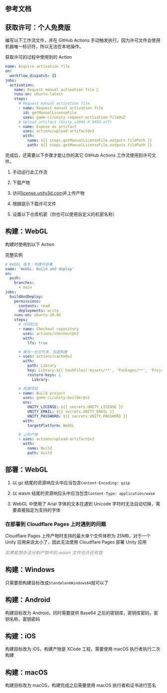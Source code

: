 
<p id="niwQK8ffioxDpyS9dWyNTL">

## 参考文档

</p>

<p id="nagcq6o81r7QYo82HMpoyN">



</p>

<p id="pqhSpviHeUwu2ZpCcPakRr">

## 获取许可：个人免费版

</p>

<p id="bkStWvpU5dN4EhPxE8ZZe6">

编写以下工作流文件，并在 GitHub Actions 手动触发执行，因为许可文件会使用机器唯一标识符，所以无法在本地操作。

</p>

<p id="14H48VV8LfTBzBwEt94wCf">

获取许可的过程中使用到的 Action

</p>

<p id="v9YcNddtWKS3VTV3nQTaJ2">

```YAML
name: Acquire activation file
on:
  workflow_dispatch: {}
jobs:
  activation:
    name: Request manual activation file 🔑
    runs-on: ubuntu-latest
    steps:
      # Request manual activation file
      - name: Request manual activation file
        id: getManualLicenseFile
        uses: game-ci/unity-request-activation-file@v2
      # Upload artifact (Unity_v20XX.X.XXXX.alf)
      - name: Expose as artifact
        uses: actions/upload-artifact@v2
        with:
          name: ${{ steps.getManualLicenseFile.outputs.filePath }}
          path: ${{ steps.getManualLicenseFile.outputs.filePath }}
```


</p>

<p id="jbw4q2LTmLjjnViEQqTK1k">

完成后，还需要以下步骤才能让你的其它 GitHub Actions 工作流使用到许可文件。

</p>

1. 手动运行此工作流

1. 下载产物

1. 访问[license.unity3d.com](<https://license.unity3d.com/manual>)并上传产物

1. 根据提示下载许可文件

1. 设置以下仓库机密（你也可以使用自定义的机密名称）

<p id="oEiEhj1zkmwvEMn8XPUHFm">

## 构建：WebGL

</p>

<p id="sEP8iLbQm8YQnNk5uU7rnb">

构建时使用到以下 Action

</p>

<p id="1LhXFdmVQHxADEtp3RtLsR">

完整实例

</p>

<p id="8R3CZsNWvMkmJzE9Gx9gqq">

```YAML
# WebGL 版本：构建并部署
name: 'WebGL: Build and deploy'
on:
  push:
    branches:
      - main
jobs:
  buildAndDeploy:
    permissions:
      contents: read
      deployments: write
    runs-on: ubuntu-20.04
    steps:
      # 代码检出
      - name: Checkout repository
        uses: actions/checkout@v3
        with:
          lfs: true

      # 缓存一些文件夹，加速构建
      - uses: actions/cache@v2
        with:
          path: Library
          key: Library-${{ hashFiles('Assets/**', 'Packages/**', 'ProjectSettings/**') }}
          restore-keys: |
            Library-

      # 构建项目
      - name: Build project
        uses: game-ci/unity-builder@v2
        env:
          UNITY_LICENSE: ${{ secrets.UNITY_LICENSE }}
          UNITY_EMAIL: ${{ secrets.UNITY_EMAIL }}
          UNITY_PASSWORD: ${{ secrets.UNITY_PASSWORD }}
        with:
          targetPlatform: WebGL

      # 上传产物
      - uses: actions/upload-artifact@v2
        with:
          name: Build
          path: build

```


</p>

<p id="ncjvnpFwVfw6V3Q54Bp2bw">

## 部署：WebGL

</p>

1. 以 gz 结尾的资源响应头中应当包含`Content-Encoding: gzip`

1. 以 wasm 结尾的资源响应头中应当包含`Content-Type: application/wasm`

1. WebGL 中使用了 Arial 字体的文本在遇到 Unicode 字符时无法自动切换，需要直接指定为支持的字体

<p id="9G38cq64XGyDFcXdAoy17X">

### 在部署到 Cloudflare Pages 上时遇到的问题

</p>

<p id="7tBknh7zxHWkQnvkpPX9be">

Cloudflare Pages 上传产物时支持的最大单个文件体积为 25MB，对于一个 Unity 应用来说太小了，因此无法使用 Cloudflare Pages 部署 Unity 应用

</p>

<p id="g863hLMEqzHEQhiLPSt8Ab">

<span style="color:#8C8C8C;">*如果能想办法分割产物中的 wasm 文件也许还有救*</span>

</p>

<p id="jbpZJTGC2XWDvoEoed3Jim">



</p>

<p id="n8Qsc6iBUSRTRzWVpJXtWw">

## 构建：Windows

</p>

<p id="6NKboFmTZN8kFxU6Rii6mh">

只需要把构建目标改成`StandaloneWindows64`就可以了

</p>

<p id="3oXZWuAe4FncXDMgiziqxz">

## 构建：Android

</p>

<p id="7bHdn1yoWtArXg9vdCogDv">

构建目标改为 Android，同时需要提供 Base64 之后的密钥库，密钥库密码，密钥名称，密钥密码

</p>

<p id="fkj7JVdB8LiED353E9DPB9">

## 构建：iOS

</p>

<p id="tiR14amJGykdpup43Z7NYe">

构建目标改为 iOS，构建产物是 XCode 工程，需要使用 macOS 执行者执行二次构建

</p>

<p id="wEq1PVD4STtxFzvwEbzGEq">

## 构建：macOS

</p>

<p id="dZ6EX9RYF4tcFRa3pXpSpb">

构建目标改为 macOS，构建完成之后需要使用 macOS 执行者和证书进行签名

</p>
